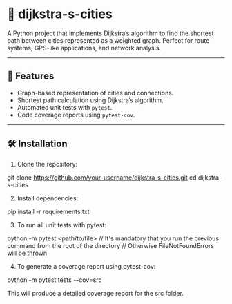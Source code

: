 # 📍 dijkstra-s-cities

A Python project that implements Dijkstra’s algorithm to find the shortest path between cities represented as a weighted graph. Perfect for route systems, GPS-like applications, and network analysis.

---

## 🚀 Features

- Graph-based representation of cities and connections.
- Shortest path calculation using Dijkstra’s algorithm.
- Automated unit tests with `pytest`.
- Code coverage reports using `pytest-cov`.

---

## 🛠️ Installation

1. Clone the repository:

git clone https://github.com/your-username/dijkstra-s-cities.git
cd dijkstra-s-cities

2. Install dependencies:

pip install -r requirements.txt

3. To run all unit tests with pytest:

python -m pytest <path/to/file>  // It's mandatory that you run the previous command from the root of the directory
                                 // Otherwise FileNotFoundErrors will be thrown 

4. To generate a coverage report using pytest-cov:

python -m pytest tests --cov=src

This will produce a detailed coverage report for the src folder.
